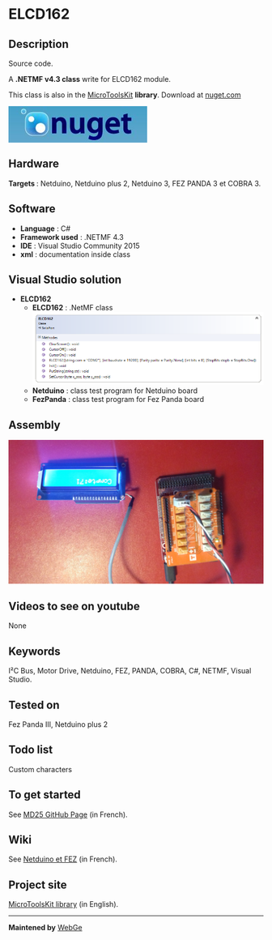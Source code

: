 # ELCD162

<strong>Description</strong>
----------------------------
Source code.

A <strong>.NETMF v4.3 class</strong> write for ELCD162 module. 

This class is also in the <a href="https://www.nuget.org/packages/WEBGE.Microtoolskit/" target="_blank">MicroToolsKit</a> <strong>library</strong>. Download at <a href="https://www.nuget.org" target="_blank">nuget.com</a>

 <img src="img/nuget.JPG" align="center" />
 
<strong>Hardware</strong>
---------------------
<strong> Targets </strong>: Netduino, Netduino plus 2, Netduino 3, FEZ PANDA 3 et COBRA 3.

<strong>Software</strong>
---------------------
<ul>
<li><strong>Language</strong> : C#</li>
<li><strong>Framework used</strong> : .NETMF 4.3</li>
<li><strong>IDE</strong> : Visual Studio Community 2015</li>
<li><strong>xml</strong> : documentation inside class </li> 
</ul>

<strong> Visual Studio solution</strong>
-------------------------------------
<ul>
<li><strong>ELCD162</strong>
<ul>
<li><strong>ELCD162</strong> : .NetMF class</li>
<img src="img/ELCD162.png" />
<li><strong>Netduino</strong> : class test program for Netduino board</li>
<li><strong>FezPanda</strong> : class test program for Fez Panda board</li>
</ul>
</li>
</ul>

<strong>Assembly</strong>
--------------------------
<img src="img/ELCD162.jpg" />

<strong>Videos to see on youtube</strong>
-------------------
None

<strong>Keywords</strong>
----------------------------
I²C Bus, Motor Drive, Netduino, FEZ, PANDA, COBRA, C#, NETMF, Visual Studio.

<strong>Tested on</strong>
-------------------
Fez Panda III, Netduino plus 2

<strong>Todo list</strong>
-------------------
Custom characters

<strong>To get started</strong>
--------------------
See <a href="http://webge.github.io/ELCD162/" target="_blank">MD25 GitHub Page</a> (in French).

<strong>Wiki</strong>
--------------------
See <a href="https://csharpembarquenetduino.wikispaces.com/Home" target="_blank">Netduino et FEZ</a> (in French).

<strong>Project site</strong>
--------------------
<a href ="https://csharpembarquenetduino.wikispaces.com/6.+MicroToolsKit+library">MicroToolsKit library</a> (in English).
<hr>
<strong>Maintened by</strong> <a href="mailto:philippemariano@gmail.com">WebGe</a>

